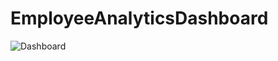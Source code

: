 # EmployeeAnalyticsDashboard
![Dashboard](https://github.com/saishameh/EmployeeAnalyticsDashboard/assets/105862359/15db7048-a0c9-44e1-9928-8f0583c6a7e9)

